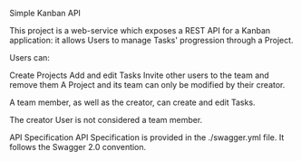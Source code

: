 Simple Kanban API

This project is a web-service which exposes a REST API for a Kanban application: it allows Users to manage Tasks' progression through a Project.

Users can:

Create Projects
Add and edit Tasks
Invite other users to the team and remove them
A Project and its team can only be modified by their creator.

A team member, as well as the creator, can create and edit Tasks.

The creator User is not considered a team member.

API Specification
API Specification is provided in the ./swagger.yml file. It follows the Swagger 2.0 convention.
